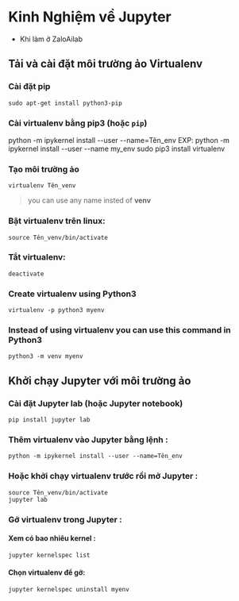 # Kinh Nghiệm về Jupyter
- Khi làm ở ZaloAilab
## Tải và cài đặt môi trường ảo Virtualenv 
### Cài đặt **pip** 

    sudo apt-get install python3-pip

### Cài **virtualenv** bằng pip3 (hoặc `pip`)
python -m ipykernel install --user --name=Tên_env
EXP: python -m ipykernel install --user --name my_env
    sudo pip3 install virtualenv 

### Tạo môi trường ảo  

    virtualenv Tên_venv 

>you can use any name insted of **venv**
  
### Bật virtualenv trên linux:    
    
    source Tên_venv/bin/activate

### Tắt virtualenv:

    deactivate

### Create virtualenv using Python3

    virtualenv -p python3 myenv

### Instead of using virtualenv you can use this command in Python3

    python3 -m venv myenv
    
## Khởi chạy Jupyter với môi trường ảo
### Cài đặt Jupyter lab (hoặc Jupyter notebook)

    pip install jupyter lab
 
### Thêm virtualenv vào Jupyter bằng lệnh :

    python -m ipykernel install --user --name=Tên_env
### Hoặc khởi chạy virtualenv trước rồi mở Jupyter :
    source Tên_venv/bin/activate
    jupyter lab
### Gỡ virtualenv trong Jupyter :
#### Xem có bao nhiêu kernel : 
    jupyter kernelspec list
#### Chọn virtualenv để gỡ:
    jupyter kernelspec uninstall myenv
    
